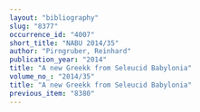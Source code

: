 ```yaml
---
layout: "bibliography"
slug: "8377"
occurrence_id: "4007"
short_title: "NABU 2014/35"
author: "Pirngruber, Reinhard"
publication_year: "2014"
title: "A new Greekk from Seleucid Babylonia"
volume_no_: "2014/35"
title: "A new Greekk from Seleucid Babylonia"
previous_item: "8380"
---
```

